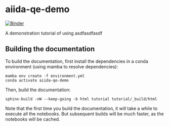 # aiida-qe-demo

[![Binder](https://mybinder.org/badge_logo.svg)](https://mybinder.org/v2/gh/chrisjsewell/aiida-qe-demo/main?labpath=tutorial)

A demonstration tutorial of using asdfasdfasdf

## Building the documentation

To build the documentation, first install the dependencies in a conda environment (using mamba to resolve dependencies):

    mamba env create -f environment.yml
    conda activate aiida-qe-demo

Then, build the documentation:

    sphinx-build -nW --keep-going -b html tutorial tutorial/_build/html

Note that the first time you build the documentation, it will take a while to execute all the notebooks.
But subsequent builds will be much faster, as the notebooks will be cached.
